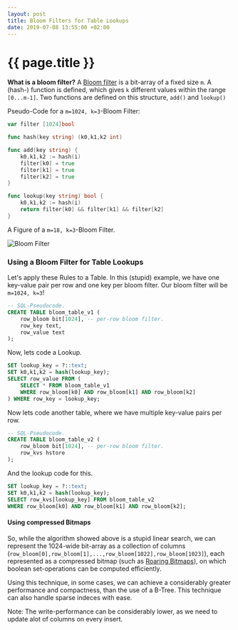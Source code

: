 ```yaml
---
layout: post
title: Bloom Filters for Table Lookups
date: 2019-07-08 13:55:00 +02:00
---
```


{{ page.title }}
================

**What is a bloom filter?** A [Bloom filter](https://en.wikipedia.org/wiki/Bloom_filter) is a bit-array of a fixed size `m`. A (hash-) function is defined, which gives `k` different values within the range `[0...m-1]`. Two functions are defined on this structure, `add()` and `lookup()`

Pseudo-Code for a `m=1024, k=3`-Bloom Filter:
```go 
var filter [1024]bool

func hash(key string) (k0,k1,k2 int)

func add(key string) {
    k0,k1,k2 := hash(i)
    filter[k0] = true
    filter[k1] = true
    filter[k2] = true
}

func lookup(key string) bool {
    k0,k1,k2 := hash(i)
    return filter[k0] && filter[k1] && filter[k2]
}
```

A Figure of a `m=18, k=3`-Bloom Filter.

![Bloom Filter](https://upload.wikimedia.org/wikipedia/commons/thumb/a/ac/Bloom_filter.svg/640px-Bloom_filter.svg.png)

### Using a Bloom Filter for Table Lookups

Let's apply these Rules to a Table. In this (stupid) example, we have one key-value pair per row and one key per bloom filter. Our bloom filter will be `m=1024, k=3`!

```sql
-- SQL-Pseudocode.
CREATE TABLE bloom_table_v1 (
    row_bloom bit[1024], -- per-row bloom filter.
    row_key text,
    row_value text
);
```

Now, lets code a Lookup.

```sql
SET lookup_key = ?::text;
SET k0,k1,k2 = hash(lookup_key);
SELECT row_value FROM (
    SELECT * FROM bloom_table_v1
    WHERE row_bloom[k0] AND row_bloom[k1] AND row_bloom[k2]
) WHERE row_key = lookup_key;
```

Now lets code another table, where we have multiple key-value pairs per row.

```sql
-- SQL-Pseudocode.
CREATE TABLE bloom_table_v2 (
    row_bloom bit[1024], -- per-row bloom filter.
    row_kvs hstore
);
```

And the lookup code for this.

```sql
SET lookup_key = ?::text;
SET k0,k1,k2 = hash(lookup_key);
SELECT row_kvs[lookup_key] FROM bloom_table_v2
WHERE row_bloom[k0] AND row_bloom[k1] AND row_bloom[k2];
```

#### Using compressed Bitmaps

So, while the algorithm showed above is a stupid linear search, we can represent the 1024-wide bit-array as a collection of columns (`row_bloom[0],row_bloom[1],...,row_bloom[1022],row_bloom[1023]`), each represented as a compressed bitmap (such as [Roaring Bitmaps](http://roaringbitmap.org/)), on which boolean set-operations can be computed efficiently.

Using this technique, in some cases, we can achieve a considerably greater performance and compactness, than the use of a B-Tree. This technique can also handle sparse indeces with ease.

Note: The write-performance can be considerably lower, as we need to update alot of columns on every insert.